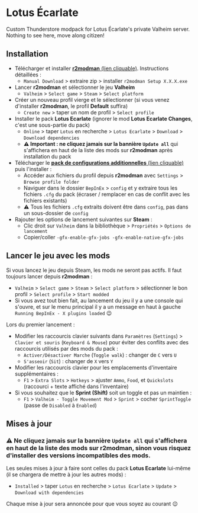 # Lotus Écarlate

Custom Thunderstore modpack for Lotus Écarlate's private Valheim server. Nothing
to see here, move along citizen!

## Installation

- Télécharger et installer [**r2modman** (lien cliquable)](https://thunderstore.io/c/valheim/p/ebkr/r2modman/). Instructions détaillées :
  - `Manual Download` > extraire zip > installer `r2modman Setup X.X.X.exe`
- Lancer **r2modman** et sélectionner le jeu **Valheim**
  - `Valheim` > `Select game` > `Steam` > `Select platform`
- Créer un nouveau profil vierge et le sélectionner (si vous venez d'installer **r2modman**, le profil **Default** suffira)
  - `Create new` > taper un nom de profil > `Select profile`
- Installer le pack **Lotus Ecarlate** (ignorer le mod **Lotus Ecarlate Changes**, c'est une sous-partie du pack)
  - `Online` > taper `Lotus` en recherche > `Lotus Ecarlate` > `Download` > `Download dependencies`
  - **⚠️ Important : ne cliquez jamais sur la bannière `Update all`** qui s'affichera en haut de la liste des mods sur **r2modman** après installation du pack
- Télécharger le [**pack de configurations additionnelles** (lien cliquable)](https://github.com/nbusseneau/lotus-ecarlate-valheim-modpack/releases/latest/download/pack_configs_additionnelles.zip) puis l'installer :
  - Accéder aux fichiers du profil depuis **r2modman** avec `Settings` > `Browse profile folder`
  - Naviguer dans le dossier `BepInEx` > `config` et y extraire tous les fichiers `.cfg` du pack (écraser / remplacer en cas de conflit avec les fichiers existants)
  - ⚠️ Tous les fichiers `.cfg` extraits doivent être dans `config`, pas dans un sous-dossier de `config`
- Rajouter les options de lancement suivantes sur **Steam** :
  - Clic droit sur `Valheim` dans la bibliothèque > `Propriétés` > `Options de lancement`
  - Copier/coller `-gfx-enable-gfx-jobs -gfx-enable-native-gfx-jobs`

## Lancer le jeu avec les mods

Si vous lancez le jeu depuis Steam, les mods ne seront pas actifs.
Il faut toujours lancer depuis **r2modman** :

- `Valheim` > `Select game` > `Steam` > `Select platform` > sélectionner le bon profil > `Select profile` > `Start modded`
- Si vous avez tout bien fait, au lancement du jeu il y a une console qui s'ouvre, et sur le menu principal il y a un message en haut à gauche `Running BepInEx - X plugins loaded` 😉

Lors du premier lancement :

- Modifier les raccourcis clavier suivants dans `Paramètres` (`Settings`) > `Clavier et souris` (`Keyboard & Mouse`) pour éviter des conflits avec des raccourcis utilisés par des mods du pack :
  - `Activer/Désactiver Marche` (`Toggle walk`) : changer de `C` vers `U`
  - `S'asseoir` (`Sit`) : changer de `X` vers `Y`
- Modifier les raccourcis clavier pour les emplacements d'inventaire supplémentaires :
  - `F1` > `Extra Slots` > `Hotkeys` > ajuster `Ammo`, `Food`, et `Quickslots` (raccourci + texte affiché dans l'inventaire)
- Si vous souhaitez que le **Sprint (Shift)** soit un toggle et pas un maintien :
  - `F1` > `Valheim - Toggle Movement Mod` > `Sprint` > cocher `SprintToggle` (passe de `Disabled` à `Enabled`)

## Mises à jour

### **⚠️ Ne cliquez jamais sur la bannière `Update all`** qui s'affichera en haut de la liste des mods sur **r2modman**, sinon vous risquez d'installer des versions incompatibles des mods.

Les seules mises à jour à faire sont celles du pack **Lotus Ecarlate** lui-même (il se chargera de mettre à jour les autres mods) :

- `Installed` > taper `Lotus` en recherche > `Lotus Ecarlate` > `Update` > `Download with dependencies`

Chaque mise à jour sera annoncée pour que vous soyez au courant 😉
